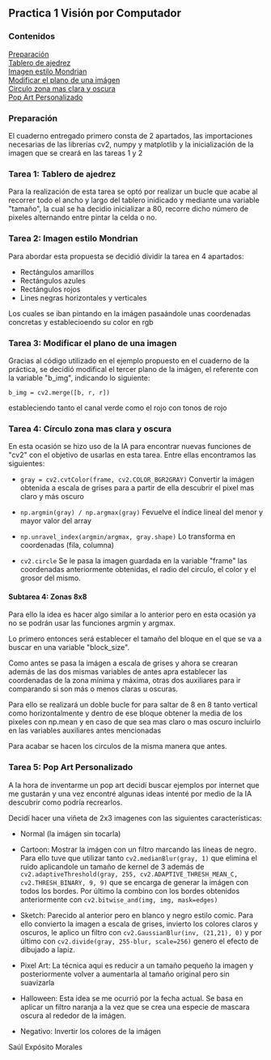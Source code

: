 ## Practica 1 Visión por Computador

### Contenidos

[Preparación](#preparación)  
[Tablero de ajedrez](#tarea-1-tablero-de-ajedrez)  
[Imagen estilo Mondrian](#tarea-2-imagen-estilo-mondrian)  
[Modificar el plano de una imágen](#tarea-3-modificar-el-plano-de-una-imagen)  
[Circulo zona mas clara y oscura](#tarea-4-círculo-zona-mas-clara-y-oscura)  
[Pop Art Personalizado](#tarea-5-pop-art-personalizado)  


### Preparación

El cuaderno entregado primero consta de 2 apartados, las importaciones necesarias de las librerías cv2, numpy y matplotlib y la inicialización de la imagen que se creará en las tareas 1 y 2

### Tarea 1: Tablero de ajedrez

Para la realización de esta tarea se optó por realizar un bucle que acabe al recorrer todo el ancho y largo del tablero inidicado y mediante una variable "tamaño", la cual se ha decidio inicializar a 80, recorre dicho número de pixeles alternando entre pintar la celda o no.

### Tarea 2: Imagen estilo Mondrian

Para abordar esta propuesta se decidió dividir la tarea en 4 apartados:

- Rectángulos amarillos
- Rectángulos azules
- Rectángulos rojos
- Lines negras horizontales y verticales

Los cuales se iban pintando en la imágen pasaándole unas coordenadas concretas y establecioendo su color en rgb

### Tarea 3: Modificar el plano de una imagen

Gracias al código utilizado en el ejemplo propuesto en el cuaderno de la práctica, se decidió modifical el tercer plano de la imágen, el referente con la variable "b_img", indicando lo siguiente:

```
b_img = cv2.merge([b, r, r])
```

estableciendo tanto el canal verde como el rojo con tonos de rojo

### Tarea 4: Círculo zona mas clara y oscura

En esta ocasión se hizo uso de la IA para encontrar nuevas funciones de "cv2" con el objetivo de usarlas en esta tarea. Entre ellas encontramos las siguientes:

- ```gray = cv2.cvtColor(frame, cv2.COLOR_BGR2GRAY)``` Convertir la imágen obtenida a escala de grises para a partir de ella descubrir el pixel mas claro y más oscuro

- ```np.argmin(gray) / np.argmax(gray)``` Fevuelve el índice lineal del menor y mayor valor del array

- ```np.unravel_index(argmin/argmax, gray.shape)``` Lo transforma en coordenadas (fila, columna)

- ```cv2.circle``` Se le pasa la imagen guardada en la variable "frame" las coordenadas anteriormente obtenidas, el radio del circulo, el color y el grosor del mismo.

#### Subtarea 4: Zonas 8x8

Para ello la idea es hacer algo similar a lo anterior pero en esta ocasión ya no se podrán usar las funciones argmin y argmax.

Lo primero entonces será establecer el tamaño del bloque en el que se va a buscar en una variable "block_size".

Como antes se pasa la imágen a escala de grises y ahora se crearan además de las dos mismas variables de antes apra establecer las coordenadas de la zona mínima y máxima, otras dos auxiliares para ir comparando si son más o menos claras u oscuras.

Para ello se realizará un doble bucle for para saltar de 8 en 8 tanto vertical como horizontalmente y dentro de ese bloque obtener la media de los pixeles con np.mean y en caso de que sea mas claro o mas oscuro incluirlo en las variables auxiliares antes mencionadas

Para acabar se hacen los circulos de la misma manera que antes.

### Tarea 5: Pop Art Personalizado

A la hora de inventarme un pop art decidí buscar ejemplos por internet que me gustarán y una vez encontré algunas ideas intenté por medio de la IA descubrir como podría recrearlos.

Decidí hacer una viñeta de 2x3 imagenes con las siguientes características:

- Normal (la imágen sin tocarla)

- Cartoon: Mostrar la imágen con un filtro marcando las líneas de negro. Para ello tuve que utilizar tanto ```cv2.medianBlur(gray, 1)``` que elimina el ruido aplicandole un tamaño de kernel de 3 además de ```cv2.adaptiveThreshold(gray, 255, cv2.ADAPTIVE_THRESH_MEAN_C, cv2.THRESH_BINARY, 9, 9)``` que se encarga de generar la imágen con todos los bordes. Por último la combino con los bordes obtenidos anteriormente con ```cv2.bitwise_and(img, img, mask=edges)```
- Sketch: Parecido al anterior pero en blanco y negro estilo comic. Para ello convierto la imagen a escala de grises, invierto los colores claros y oscuros, le aplico un filtro con ```cv2.GaussianBlur(inv, (21,21), 0)``` y por último con ```cv2.divide(gray, 255-blur, scale=256)``` genero el efecto de dibujado a lapiz.

- Pixel Art: La técnica aqui es reducir a un tamaño pequeño la imagen y posteriormente volver a aumentarla al tamaño original pero sin suavizarla

- Halloween: Esta idea se me ocurrió por la fecha actual. Se basa en aplicar un filtro naranja a la vez que se crea una especie de mascara oscura al rededor de la imágen.

- Negativo: Invertir los colores de la imágen 

Saúl Expósito Morales
